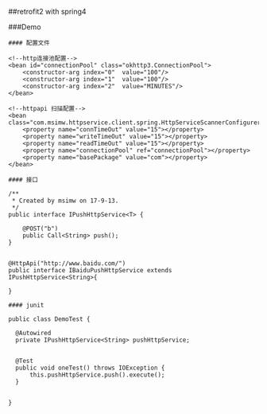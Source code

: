 ##retrofit2 with spring4

###Demo

    #### 配置文件
    
   	<!--http连接池配置-->
   	<bean id="connectionPool" class="okhttp3.ConnectionPool">
   		<constructor-arg index="0"  value="100"/>
   		<constructor-arg index="1"  value="100"/>
   		<constructor-arg index="2"  value="MINUTES"/>
   	</bean>
    
    <!--httpapi 扫描配置-->
   	<bean class="com.msimw.httpservice.client.spring.HttpServiceScannerConfigurer">
   		<property name="connTimeOut" value="15"></property>
   		<property name="writeTimeOut" value="15"></property>
   		<property name="readTimeOut" value="15"></property>
   		<property name="connectionPool" ref="connectionPool"></property>
   		<property name="basePackage" value="com"></property>
   	</bean>
   	
   	#### 接口
   	
   	/**
     * Created by msimw on 17-9-13.
     */
    public interface IPushHttpService<T> {
    
        @POST("b")
        public Call<String> push();
    }
    
    
    @HttpApi("http://www.baidu.com/")
    public interface IBaiduPushHttpService extends IPushHttpService<String>{
    
    }
    
    #### junit
    
    public class DemoTest {
    
      @Autowired
      private IPushHttpService<String> pushHttpService;
    
    
      @Test
      public void oneTest() throws IOException {
          this.pushHttpService.push().execute();
      }
    
    
    }